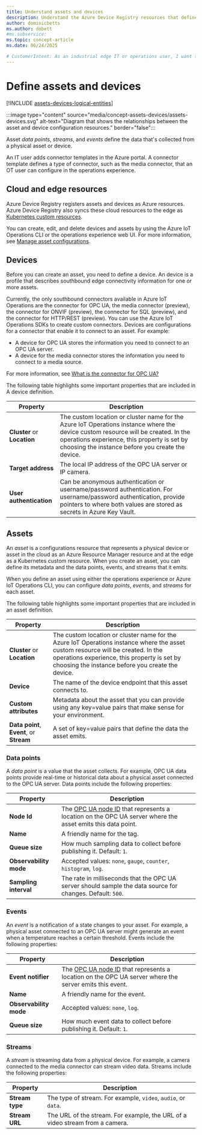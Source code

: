 ```yaml
---
title: Understand assets and devices
description: Understand the Azure Device Registry resources that define assets and devices.
author: dominicbetts
ms.author: dobett
#ms.subservice:
ms.topic: concept-article
ms.date: 06/24/2025

# CustomerIntent: As an industrial edge IT or operations user, I want to understand the types of Azure resources that are created by Azure Device Registry to manage assets.
---
```


# Define assets and devices

[!INCLUDE [assets-devices-logical-entities](../includes/assets-devices-logical-entities.md)]


:::image type="content" source="media/concept-assets-devices/assets-devices.svg" alt-text="Diagram that shows the relationships between the asset and device configuration resources." border="false":::

<!--
```mermaid
graph LR
    CT["`Connector templates
       such as OPC UA, ONVIF, Media.`"]

    subgraph Device
        IE1["`Inbound endpoint(s)<br/>- *Address*<br/>- *Connector type*<br/>- *Authentication data*`"]
    end


    A["`Asset<br/>- *Name*<br/>- *Data points/Streams/<br/>Events*`"]


    CT -- Used by connector type --&gt; IE1
    A -- "`References an inbound endpoint`" --&gt; IE1>
```
--->

Asset *data points*, *streams*, and *events* define the data that's collected from a physical asset or device.

An IT user adds connector templates in the Azure portal. A connector template defines a type of connector, such as the media connector, that an OT user can configure in the operations experience.

## Cloud and edge resources

Azure Device Registry registers assets and devices as Azure resources. Azure Device Registry also syncs these cloud resources to the edge as [Kubernetes custom resources](https://kubernetes.io/docs/concepts/extend-kubernetes/api-extension/custom-resources/).

You can create, edit, and delete devices and assets by using the Azure IoT Operations CLI or the operations experience web UI. For more information, see [Manage asset configurations](./howto-configure-opcua.md).

## Devices

Before you can create an asset, you need to define a device. An device is a profile that describes southbound edge connectivity information for one or more assets.

Currently, the only southbound connectors available in Azure IoT Operations are the connector for OPC UA, the media connector (preview), the connector for ONVIF (preview), the connector for SQL (preview), and the connector for HTTP/REST (preview). You can use the Azure IoT Operations SDKs to create custom connectors. Devices are configurations for a connector that enable it to connect to an asset. For example:

- A device for OPC UA stores the information you need to connect to an OPC UA server.
- A device for the media connector stores the information you need to connect to a media source.

For more information, see [What is the connector for OPC UA?](./overview-opcua-broker.md)

The following table highlights some important properties that are included in A device definition.

| Property | Description |
| -------- | ----------- |
| **Cluster** or **Location** | The custom location or cluster name for the Azure IoT Operations instance where the device custom resource will be created. In the operations experience, this property is set by choosing the instance before you create the device. |
| **Target address** | The local IP address of the OPC UA server or IP camera. |
| **User authentication** | Can be anonymous authentication or username/password authentication. For username/password authentication, provide pointers to where both values are stored as secrets in Azure Key Vault. |

## Assets

An *asset* is a configurations resource that represents a physical device or asset in the cloud as an Azure Resource Manager resource and at the edge as a Kubernetes custom resource. When you create an asset, you can define its metadata and the data points, events, and streams that it emits.

When you define an asset using either the operations experience or Azure IoT Operations CLI, you can configure *data points*, *events*, and *streams* for each asset.

The following table highlights some important properties that are included in an asset definition.

| Property | Description |
| -------- | ----------- |
| **Cluster** or **Location** | The custom location or cluster name for the Azure IoT Operations instance where the asset custom resource will be created. In the operations experience, this property is set by choosing the instance before you create the device. |
| **Device** | The name of the device endpoint that this asset connects to. |
| **Custom attributes** | Metadata about the asset that you can provide using any key=value pairs that make sense for your environment. |
| **Data point**, **Event**, or **Stream** | A set of key=value pairs that define the data the asset emits. |

### Data points

A *data point* is a value that the asset collects. For example, OPC UA data points provide real-time or historical data about a physical asset connected to the OPC UA server. Data points include the following properties:

| Property | Description |
| -------- | ----------- |
| **Node Id** | The [OPC UA node ID](https://opclabs.doc-that.com/files/onlinedocs/QuickOpc/Latest/User%27s%20Guide%20and%20Reference-QuickOPC/OPC%20UA%20Node%20IDs.html) that represents a location on the OPC UA server where the asset emits this data point. |
| **Name** | A friendly name for the tag. |
| **Queue size** | How much sampling data to collect before publishing it. Default: `1`. |
| **Observability mode** | Accepted values: `none`, `gauge`, `counter`, `histogram`, `log`. |
| **Sampling interval** | The rate in milliseconds that the OPC UA server should sample the data source for changes. Default: `500`. |

### Events

An *event* is a notification of a state changes to your asset. For example, a physical asset connected to an OPC UA server might generate an event when a temperature reaches a certain threshold. Events include the following properties:

| Property | Description |
| -------- | ----------- |
| **Event notifier** | The [OPC UA node ID](https://opclabs.doc-that.com/files/onlinedocs/QuickOpc/Latest/User%27s%20Guide%20and%20Reference-QuickOPC/OPC%20UA%20Node%20IDs.html) that represents a location on the OPC UA server where the server emits this event. |
| **Name** | A friendly name for the event. |
| **Observability mode** | Accepted values: `none`, `log`. |
| **Queue size** | How much event data to collect before publishing it. Default: `1`. |

### Streams

<!-- TODO: Add more information about streams. -->

A *stream* is streaming data from a physical device. For example, a camera connected to the media connector can stream video data. Streams include the following properties:

| Property | Description |
| -------- | ----------- |
| **Stream type** | The type of stream. For example, `video`, `audio`, or `data`. |
| **Stream URL** | The URL of the stream. For example, the URL of a video stream from a camera. |
